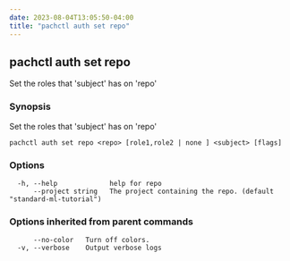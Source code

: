 ```yaml
---
date: 2023-08-04T13:05:50-04:00
title: "pachctl auth set repo"
---
```


## pachctl auth set repo

Set the roles that 'subject' has on 'repo'

### Synopsis

Set the roles that 'subject' has on 'repo'

```
pachctl auth set repo <repo> [role1,role2 | none ] <subject> [flags]
```

### Options

```
  -h, --help             help for repo
      --project string   The project containing the repo. (default "standard-ml-tutorial")
```

### Options inherited from parent commands

```
      --no-color   Turn off colors.
  -v, --verbose    Output verbose logs
```